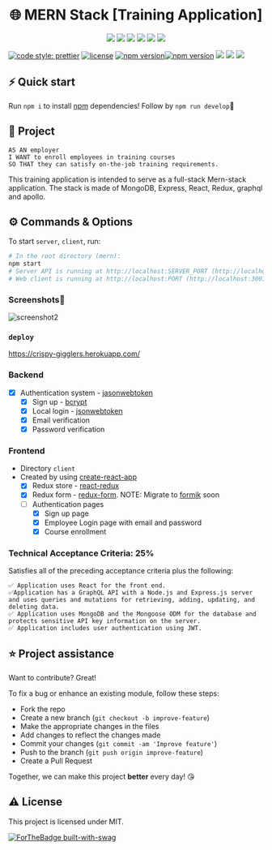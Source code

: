 
<h1 align="center">
🌐 MERN Stack [Training Application]
</h1>
<p align="center">
<img src="https://img.shields.io/badge/javascript-yellow" />
    <img src="https://img.shields.io/badge/mongoDB-purple" />
    <img src="https://img.shields.io/badge/express-red" />
    <img src="https://img.shields.io/badge/react-green" />
    <img src="https://img.shields.io/badge/graphQL-yellow" />
    <img src="https://img.shields.io/badge/apollo-blue" />
</p>


[![code style: prettier](https://img.shields.io/badge/code_style-prettier-ff69b4.svg)](https://github.com/prettier/prettier)
[![license](https://img.shields.io/github/license/t-ho/mern-stack)](https://github.com/t-ho/mern-stack/blob/master/LICENSE)
 [![npm version](https://img.shields.io/npm/v/react.svg?style=flat)](https://www.npmjs.com/package/react)[![npm version](https://badge.fury.io/js/graphql.svg)](https://badge.fury.io/js/graphql)
 <img src="https://img.shields.io/badge/CRM-ReactJS-blue?logo=react">
<img src="https://img.shields.io/badge/Backend-NodeJS-green?logo=node.js">
<img src="https://img.shields.io/badge/DataBase-MongoDB-lightgreen?logo=mongoDB">




## ⚡️ Quick start
Run `npm i` to install [npm](https://www.npmjs.com/) dependencies! 
Follow by `npm run develop`🎉


## 📖 Project 
```
AS AN employer
I WANT to enroll employees in training courses 
SO THAT they can satisfy on-the-job training requirements.
```

This training application is intended to serve as a full-stack Mern-stack application. The stack is made of MongoDB, Express, React, Redux, graphql and apollo.

## ⚙️ Commands & Options
To start `server`, `client`, run:

```bash
# In the root directory (mern):
npm start
# Server API is running at http://localhost:SERVER_PORT (http://localhost: by default)
# Web client is running at http://localhost:PORT (http://localhost:3001 by default)
```

### Screenshots📝

![screenshot2](https://user-images.githubusercontent.com/87583026/152462021-41e01498-b189-4053-8f96-932fce2cc152.PNG)

### `deploy`

https://crispy-gigglers.herokuapp.com/

### Backend
 - [x] Authentication system - [jasonwebtoken](https://www.npmjs.com/package/jsonwebtoken)
    - [x] Sign up - [bcrypt](https://www.npmjs.com/package/bcrypt)
    - [x] Local login - [jsonwebtoken](https://www.npmjs.com/package/jsonwebtoken)
    - [x] Email verification
    - [x] Password verification

### Frontend
- Directory `client`
- Created by using [create-react-app](https://www.npmjs.com/package/create-react-app)
  - [x] Redux store - [react-redux](https://www.npmjs.com/package/react-redux)
  - [x] Redux form - [redux-form](https://redux-form.com/8.3.0). NOTE: Migrate to [formik](https://jaredpalmer.com/formik) soon
  - [ ] Authentication pages
    - [x] Sign up page
    - [x] Employee Login page with email and password
    - [x] Course enrollment

### Technical Acceptance Criteria: 25%
Satisfies all of the preceding acceptance criteria plus the following:
```
✅ Application uses React for the front end.
✅Application has a GraphQL API with a Node.js and Express.js server and uses queries and mutations for retrieving, adding, updating, and deleting data.
✅ Application uses MongoDB and the Mongoose ODM for the database and protects sensitive API key information on the server.
✅ Application includes user authentication using JWT.
```

## ⭐️ Project assistance
Want to contribute? Great!

To fix a bug or enhance an existing module, follow these steps:

- Fork the repo
- Create a new branch (`git checkout -b improve-feature`)
- Make the appropriate changes in the files
- Add changes to reflect the changes made
- Commit your changes (`git commit -am 'Improve feature'`)
- Push to the branch (`git push origin improve-feature`)
- Create a Pull Request 


Together, we can make this project **better** every day! 😘

## ⚠️ License
This project is licensed under MIT.

[![ForTheBadge built-with-swag](http://ForTheBadge.com/images/badges/built-with-swag.svg)](https://GitHub.com/oldgraybuzzard/crispy-giggle)
